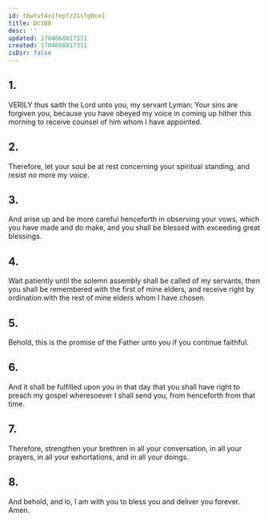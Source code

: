 ```yaml
---
id: t6wtvt4xifepfz21sfg0ce1
title: Dc108
desc: ''
updated: 1704668817311
created: 1704668817311
isDir: false
---
```

## 1.
VERILY thus saith the Lord unto you, my servant Lyman: Your sins are forgiven you, because you have obeyed my voice in coming up hither this morning to receive counsel of him whom I have appointed.
## 2.
Therefore, let your soul be at rest concerning your spiritual standing, and resist no more my voice.
## 3.
And arise up and be more careful henceforth in observing your vows, which you have made and do make, and you shall be blessed with exceeding great blessings.
## 4.
Wait patiently until the solemn assembly shall be called of my servants, then you shall be remembered with the first of mine elders, and receive right by ordination with the rest of mine elders whom I have chosen.
## 5.
Behold, this is the promise of the Father unto you if you continue faithful.
## 6.
And it shall be fulfilled upon you in that day that you shall have right to preach my gospel wheresoever I shall send you, from henceforth from that time.
## 7.
Therefore, strengthen your brethren in all your conversation, in all your prayers, in all your exhortations, and in all your doings.
## 8.
And behold, and lo, I am with you to bless you and deliver you forever. Amen.
